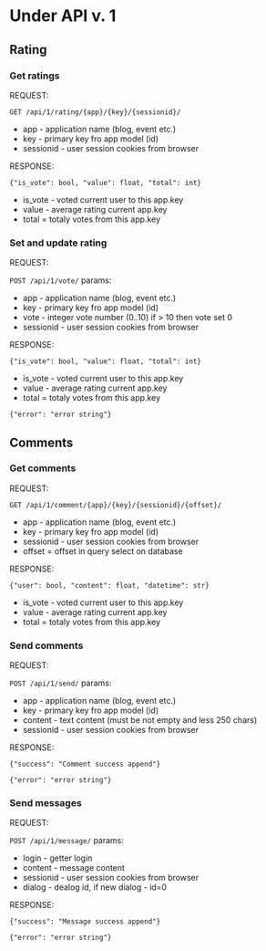 # Under API v. 1

## Rating
### Get ratings

REQUEST:

`GET /api/1/rating/{app}/{key}/{sessionid}/`
* app - application name (blog, event etc.)
* key - primary key fro app model (id)
* sessionid - user session cookies from browser

RESPONSE:

`{"is_vote": bool, "value": float, "total": int}`
* is_vote - voted current user to this app.key
* value - average rating current app.key
* total = totaly votes from this app.key

### Set and update rating

REQUEST:

`POST /api/1/vote/`
params:

* app - application name (blog, event etc.)
* key - primary key fro app model (id)
* vote - integer vote number (0..10) if > 10 then vote set 0
* sessionid - user session cookies from browser

RESPONSE:

`{"is_vote": bool, "value": float, "total": int}`
* is_vote - voted current user to this app.key
* value - average rating current app.key
* total = totaly votes from this app.key

`{"error": "error string"}`


## Comments
### Get comments

REQUEST:

`GET /api/1/comment/{app}/{key}/{sessionid}/{offset}/`
* app - application name (blog, event etc.)
* key - primary key fro app model (id)
* sessionid - user session cookies from browser
* offset = offset in query select on database

RESPONSE:

`{"user": bool, "content": float, "datetime": str}`
* is_vote - voted current user to this app.key
* value - average rating current app.key
* total = totaly votes from this app.key

### Send comments

REQUEST:

`POST /api/1/send/`
params:

* app - application name (blog, event etc.)
* key - primary key fro app model (id)
* content - text content (must be not empty and less 250 chars)
* sessionid - user session cookies from browser

RESPONSE:

`{"success": "Comment success append"}`

`{"error": "error string"}`


### Send messages

REQUEST:

`POST /api/1/message/`
params:

* login - getter login
* content - message content 
* sessionid - user session cookies from browser
* dialog - dealog id, if new dialog - id=0

RESPONSE:

`{"success": "Message success append"}`

`{"error": "error string"}`